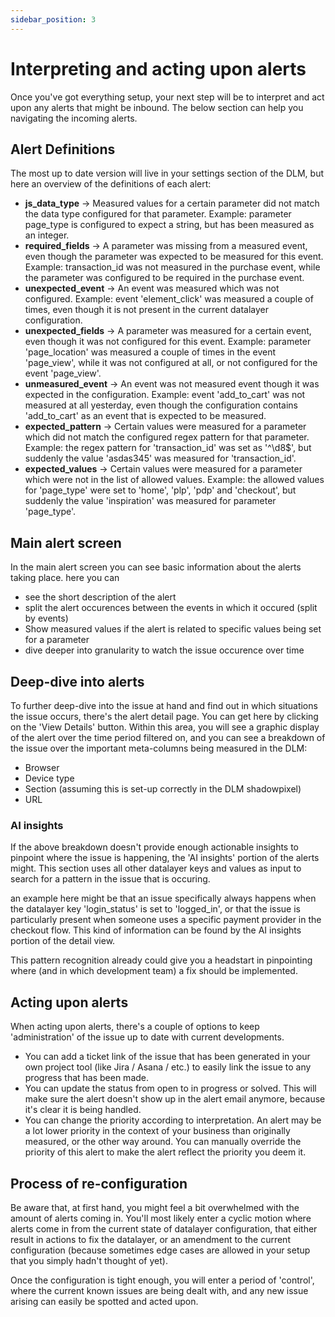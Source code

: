 ```yaml
---
sidebar_position: 3
---
```


# Interpreting and acting upon alerts

Once you've got everything setup, your next step will be to interpret and act upon any alerts that might be inbound. The below section can help you navigating the incoming alerts. 

## Alert Definitions

The most up to date version will live in your settings section of the DLM, but here an overview of the definitions of each alert:

* **js_data_type** → Measured values for a certain parameter did not match the data type configured for that parameter. Example: parameter page_type is configured to expect a string, but has been measured as an integer.
* **required_fields** → A parameter was missing from a measured event, even though the parameter was expected to be measured for this event. Example: transaction_id was not measured in the purchase event, while the parameter was configured to be required in the purchase event.
* **unexpected_event** → An event was measured which was not configured. Example: event 'element_click' was measured a couple of times, even though it is not present in the current datalayer configuration.
* **unexpected_fields** → A parameter was measured for a certain event, even though it was not configured for this event. Example: parameter 'page_location' was measured a couple of times in the event 'page_view', while it was not configured at all, or not configured for the event 'page_view'.
* **unmeasured_event** → An event was not measured event though it was expected in the configuration. Example: event 'add_to_cart' was not measured at all yesterday, even though the configuration contains 'add_to_cart' as an event that is expected to be measured.
* **expected_pattern** → Certain values were measured for a parameter which did not match the configured regex pattern for that parameter. Example: the regex pattern for 'transaction_id' was set as '^\d8$', but suddenly the value 'asdas345' was measured for 'transaction_id'.
* **expected_values** → Certain values were measured for a parameter which were not in the list of allowed values. Example: the allowed values for 'page_type' were set to 'home', 'plp', 'pdp' and 'checkout', but suddenly the value 'inspiration' was measured for parameter 'page_type'.

## Main alert screen
In the main alert screen you can see basic information about the alerts taking place. here you can 
* see the short description of the alert
* split the alert occurences between the events in which it occured (split by events)
* Show measured values if the alert is related to specific values being set for a parameter
* dive deeper into granularity to watch the issue occurence over time

## Deep-dive into alerts

To further deep-dive into the issue at hand and find out in which situations the issue occurs, there's the alert detail page. You can get here by clicking on the 'View Details' button. Within this area, you will see a graphic display of the alert over the time period filtered on, and you can see a breakdown of the issue over the important meta-columns being measured in the DLM: 
* Browser
* Device type
* Section (assuming this is set-up correctly in the DLM shadowpixel)
* URL

### AI insights

If the above breakdown doesn't provide enough actionable insights to pinpoint where the issue is happening, the 'AI insights' portion of the alerts might. This section uses all other datalayer keys and values as input to search for a pattern in the issue that is occuring. 

an example here might be that an issue specifically always happens when the datalayer key 'login_status' is set to 'logged_in', or that the issue is particularly present when someone uses a specific payment provider in the checkout flow. This kind of information can be found by the AI insights portion of the detail view. 

This pattern recognition already could give you a headstart in pinpointing where (and in which development team) a fix should be implemented. 

## Acting upon alerts

When acting upon alerts, there's a couple of options to keep 'administration' of the issue up to date with current developments. 

* You can add a ticket link of the issue that has been generated in your own project tool (like Jira / Asana / etc.) to easily link the issue to any progress that has been made. 
* You can update the status from open to in progress or solved. This will make sure the alert doesn't show up in the alert email anymore, because it's clear it is being handled. 
* You can change the priority according to interpretation. An alert may be a lot lower priority in the context of your business than originally measured, or the other way around. You can manually override the priority of this alert to make the alert reflect the priority you deem it. 

## Process of re-configuration

Be aware that, at first hand, you might feel a bit overwhelmed with the amount of alerts coming in. You'll most likely enter a cyclic motion where alerts come in from the current state of datalayer configuration, that either result in actions to fix the datalayer, or an amendment to the current configuration (because sometimes edge cases are allowed in your setup that you simply hadn't thought of yet). 

Once the configuration is tight enough, you will enter a period of 'control', where the current known issues are being dealt with, and any new issue arising can easily be spotted and acted upon. 